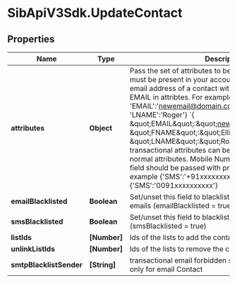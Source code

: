 # SibApiV3Sdk.UpdateContact

## Properties
Name | Type | Description | Notes
------------ | ------------- | ------------- | -------------
**attributes** | **Object** | Pass the set of attributes to be updated. These attributes must be present in your account. To update existing email address of a contact with the new one please pass EMAIL in attribtes. For example, { &#39;EMAIL&#39;:&#39;newemail@domain.com&#39;, &#39;FNAME&#39;:&#39;Ellie&#39;, &#39;LNAME&#39;:&#39;Roger&#39;} &#x60;{ \&quot;EMAIL\&quot;:\&quot;newemail@domain.com\&quot;, \&quot;FNAME\&quot;:\&quot;Ellie\&quot;, \&quot;LNAME\&quot;:\&quot;Roger\&quot;}&#x60;. Keep in mind transactional attributes can be updated the same way as normal attributes.  Mobile Number in \&quot;SMS\&quot; field should be passed with proper country code. For example {&#39;SMS&#39;:&#39;+91xxxxxxxxxx&#39;} or {&#39;SMS&#39;:&#39;0091xxxxxxxxxx&#39;} | [optional] 
**emailBlacklisted** | **Boolean** | Set/unset this field to blacklist/allow the contact for emails (emailBlacklisted &#x3D; true) | [optional] 
**smsBlacklisted** | **Boolean** | Set/unset this field to blacklist/allow the contact for SMS (smsBlacklisted &#x3D; true) | [optional] 
**listIds** | **[Number]** | Ids of the lists to add the contact to | [optional] 
**unlinkListIds** | **[Number]** | Ids of the lists to remove the contact from | [optional] 
**smtpBlacklistSender** | **[String]** | transactional email forbidden sender for contact. Use only for email Contact | [optional] 


